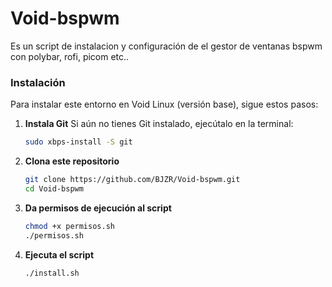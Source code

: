 # Void-bspwm
Es un script de instalacion y configuración de el gestor  de ventanas bspwm con polybar, rofi, picom etc..

### Instalación

Para instalar este entorno en Void Linux (versión base), sigue estos pasos:

1. **Instala Git**
   Si aún no tienes Git instalado, ejecútalo en la terminal:

   ```bash
   sudo xbps-install -S git
   ```

2. **Clona este repositorio**

   ```bash
   git clone https://github.com/BJZR/Void-bspwm.git
   cd Void-bspwm
   ```

3. **Da permisos de ejecución al script**

   ```bash
   chmod +x permisos.sh
   ./permisos.sh
   ```

4. **Ejecuta el script**

   ```bash
   ./install.sh
   ```
